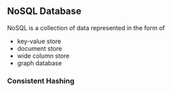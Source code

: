 
## NoSQL Database
NoSQL is a collection of data represented in the form of
- key-value store
- document store
- wide column store
- graph database



### Consistent Hashing
